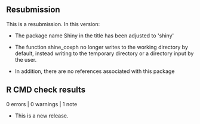 ## Resubmission
This is a resubmission. In this version:

* The package name Shiny in the title has been adjusted to 'shiny'

* The function shine_coxph no longer writes to the working directory by default, 
  instead writing to the temporary directory or a directory input by the user.

* In addition, there are no references associated with this package

## R CMD check results

0 errors | 0 warnings | 1 note

* This is a new release.
